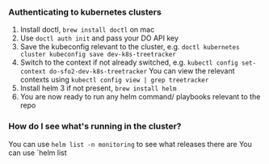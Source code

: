 ### Authenticating to kubernetes clusters

1. Install doctl, `brew install doctl` on mac
2. Use `doctl auth init` and pass your DO API key
3. Save the kubeconfig relevant to the cluster, e.g. `doctl kubernetes cluster kubeconfig save dev-k8s-treetracker`
4. Switch to the context if not already switched, e.g. `kubectl config set-context do-sfo2-dev-k8s-treetracker` You can view the relevant contexts using `kubectl config view | grep treetracker`
5. Install helm 3 if not present, `brew install helm`
6. You are now ready to run any helm command/ playbooks relevant to the repo


### How do I see what's running in the cluster?

You can use `helm list -n monitoring` to see what releases there are
You can use `helm list 

